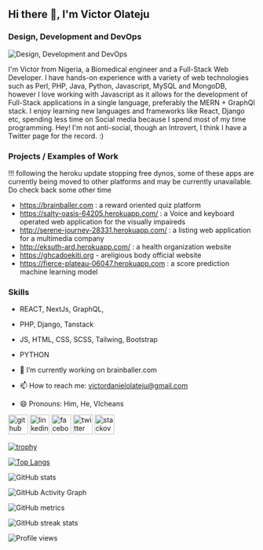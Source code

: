 ## Hi there 👋, I'm Victor Olateju
### Design, Development and DevOps
![Design, Development and DevOps](https://res.cloudinary.com/brainballer/image/upload/v1628528863/Victor_Olateju_hkkucz.png)

I'm Victor from Nigeria, a Biomedical engineer and a Full-Stack Web Developer. I have hands-on experience with a variety of web technologies such as Perl, PHP, Java, Python, Javascript, MySQL and MongoDB, however I love working with Javascript as it allows for the development of Full-Stack applications in a single language, preferably the MERN + GraphQl stack.
I enjoy learning new languages and frameworks like React, Django etc, spending less time on Social media because I spend most of my time programming. Hey! I'm not anti-social, though an Introvert, I think I have a Twitter page for the record. :)

### Projects / Examples of Work

!!! following the heroku update stopping free dynos, some of these apps are currently being moved to other platforms 
and may be currently unavailable. Do check back some other time

- https://brainballer.com : a reward oriented quiz platform 
- https://salty-oasis-64205.herokuapp.com/ : a Voice and keyboard operated web application for the visually impaireds
- http://serene-journey-28331.herokuapp.com/ : a listing web application for a multimedia company
- http://eksuth-ard.herokuapp.com/ : a health organization website
- https://ghcadoekiti.org - areligious body official website
- https://fierce-plateau-06047.herokuapp.com : a score prediction machine learning model


### Skills
- REACT, NextJs, GraphQL, 
- PHP, Django, Tanstack
- JS, HTML, CSS, SCSS, Tailwing, Bootstrap
- PYTHON

- 🔭 I’m currently working on brainballer.com 
- 📫 How to reach me: victordanielolateju@gmail.com 
- 😄 Pronouns: Him, He, VIcheans 


[<img src='https://cdn.jsdelivr.net/npm/simple-icons@3.0.1/icons/github.svg' alt='github' height='40'>](https://github.com/https://github.com/Vicheans)  [<img src='https://cdn.jsdelivr.net/npm/simple-icons@3.0.1/icons/linkedin.svg' alt='linkedin' height='40'>](https://www.linkedin.com/in/https://www.linkedin.com/in/victor-daniel-olateju-7a629116a//)  [<img src='https://cdn.jsdelivr.net/npm/simple-icons@3.0.1/icons/facebook.svg' alt='facebook' height='40'>](https://www.facebook.com/https://www.facebook.com/victor.olateju.90)  [<img src='https://cdn.jsdelivr.net/npm/simple-icons@3.0.1/icons/twitter.svg' alt='twitter' height='40'>](https://twitter.com/https://twitter.com/_Vicheans?s=09)  [<img src='https://cdn.jsdelivr.net/npm/simple-icons@3.0.1/icons/stackoverflow.svg' alt='stackoverflow' height='40'>](https://stackoverflow.com/users/https://stackoverflow.com/users/11484914/vicheans)  

[![trophy](https://github-profile-trophy.vercel.app/?username=Vicheans)](https://github.com/vicheans/github-profile-trophy)

[![Top Langs](https://github-readme-stats.vercel.app/api/top-langs/?username=Vicheans)](https://github.com/vicheans/github-readme-stats)

![GitHub stats](https://github-readme-stats.vercel.app/api?username=Vicheans&show_icons=true&count_private=true)  

![GitHub Activity Graph](https://activity-graph.herokuapp.com/graph?username=Vicheans)

![GitHub metrics](https://metrics.lecoq.io/Vicheans)  

![GitHub streak stats](https://github-readme-streak-stats.herokuapp.com/?user=Vicheans)  

![Profile views](https://gpvc.arturio.dev/Vicheans)  
